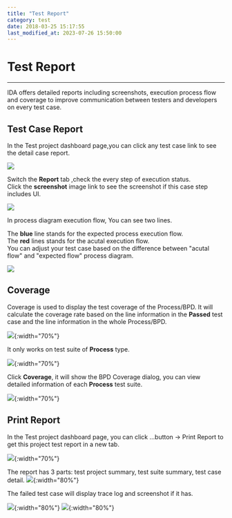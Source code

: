```yaml
---
title: "Test Report"
category: test
date: 2018-03-25 15:17:55
last_modified_at: 2023-07-26 15:50:00
---
```


# Test Report
***

IDA offers detailed reports including screenshots, execution process flow and coverage to improve communication between testers and developers on every test case.

## Test Case Report  

In the Test project dashboard page,you can click any  test case link to see the detail case report.


  ![][testcase_list]

  Switch the **Report** tab ,check the every step of execution status.  
  Click the **screenshot** image link to see the screenshot if this case step includes UI.

  ![][testcase_step_status]

  In process diagram execution flow, You can see two lines.  

  The **blue** line stands for  the expected process execution flow.  
  The **red** lines stands for the acutal  execution flow.  
  You can adjust your test case based on the difference between "acutal flow" and "expected flow" process diagram.
  
  ![][test_BPD_test_case_diagram]

## Coverage

Coverage is used to display the test coverage of the Process/BPD. It will calculate the coverage rate based on the line information in the **Passed** test case and the line information in the whole Process/BPD.

  ![][dashboard_coverage]{:width="70%"}

It only works on test suite of **Process** type.

  ![][generate_test_cases_artifact_type]{:width="70%"}
  
Click **Coverage**, it will show the BPD Coverage dialog, you can view detailed information of each **Process** test suite.

  ![][bpd_coverage]{:width="70%"}


## Print Report  

In the Test project dashboard page, you can click ...button -> Print Report to get this project test report in a new tab. 

  ![][print_report]{:width="70%"}

The report has 3 parts: test project summary, test suite summary, test case detail.
    ![][print_repot_summary]{:width="80%"}
    
The failed test case will display trace log and screenshot if it has.

   ![][print_report_failed]{:width="80%"}
   ![][print_report_failed_2]{:width="80%"}

   [testcase_list]: ../images/test/test_case_dashboard.png
   [testcase_step_status]: ../images/test/test_case_step_status.png
   [test_BPD_test_case_diagram]: ../images/test/test_BPD_test_case_diagram.PNG
   [bpd_coverage]: ../images/test/bpd_coverage.png
   [dashboard_coverage]: ../images/test/dashboard_coverage.png
   [generate_test_cases_artifact_type]: ../images/test/generate_test_cases_artifact_type.png
   [print_report]: ../images/test/print_report.png
   [print_repot_summary]: ../images/test/print_repot_summary.png
   [print_report_failed]: ../images/test/print_report_failed.png
   [print_report_failed_2]: ../images/test/print_report_failed_2.png
